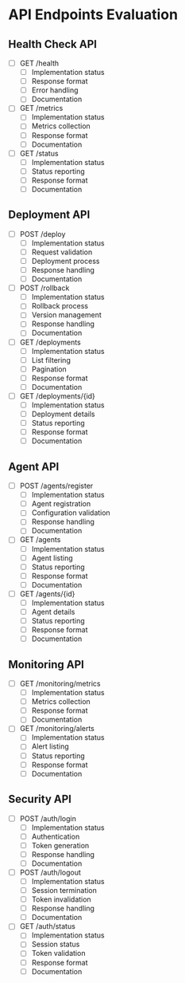 # API Endpoints Evaluation

## Health Check API
- [ ] GET /health
  - [ ] Implementation status
  - [ ] Response format
  - [ ] Error handling
  - [ ] Documentation

- [ ] GET /metrics
  - [ ] Implementation status
  - [ ] Metrics collection
  - [ ] Response format
  - [ ] Documentation

- [ ] GET /status
  - [ ] Implementation status
  - [ ] Status reporting
  - [ ] Response format
  - [ ] Documentation

## Deployment API
- [ ] POST /deploy
  - [ ] Implementation status
  - [ ] Request validation
  - [ ] Deployment process
  - [ ] Response handling
  - [ ] Documentation

- [ ] POST /rollback
  - [ ] Implementation status
  - [ ] Rollback process
  - [ ] Version management
  - [ ] Response handling
  - [ ] Documentation

- [ ] GET /deployments
  - [ ] Implementation status
  - [ ] List filtering
  - [ ] Pagination
  - [ ] Response format
  - [ ] Documentation

- [ ] GET /deployments/{id}
  - [ ] Implementation status
  - [ ] Deployment details
  - [ ] Status reporting
  - [ ] Response format
  - [ ] Documentation

## Agent API
- [ ] POST /agents/register
  - [ ] Implementation status
  - [ ] Agent registration
  - [ ] Configuration validation
  - [ ] Response handling
  - [ ] Documentation

- [ ] GET /agents
  - [ ] Implementation status
  - [ ] Agent listing
  - [ ] Status reporting
  - [ ] Response format
  - [ ] Documentation

- [ ] GET /agents/{id}
  - [ ] Implementation status
  - [ ] Agent details
  - [ ] Status reporting
  - [ ] Response format
  - [ ] Documentation

## Monitoring API
- [ ] GET /monitoring/metrics
  - [ ] Implementation status
  - [ ] Metrics collection
  - [ ] Response format
  - [ ] Documentation

- [ ] GET /monitoring/alerts
  - [ ] Implementation status
  - [ ] Alert listing
  - [ ] Status reporting
  - [ ] Response format
  - [ ] Documentation

## Security API
- [ ] POST /auth/login
  - [ ] Implementation status
  - [ ] Authentication
  - [ ] Token generation
  - [ ] Response handling
  - [ ] Documentation

- [ ] POST /auth/logout
  - [ ] Implementation status
  - [ ] Session termination
  - [ ] Token invalidation
  - [ ] Response handling
  - [ ] Documentation

- [ ] GET /auth/status
  - [ ] Implementation status
  - [ ] Session status
  - [ ] Token validation
  - [ ] Response format
  - [ ] Documentation 